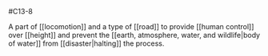 #C13-8 

A part of [[locomotion]] and a type of [[road]] to provide [[human control]] over [[height]] and prevent the [[earth, atmosphere, water, and wildlife|body of water]] from [[disaster|halting]] the process.